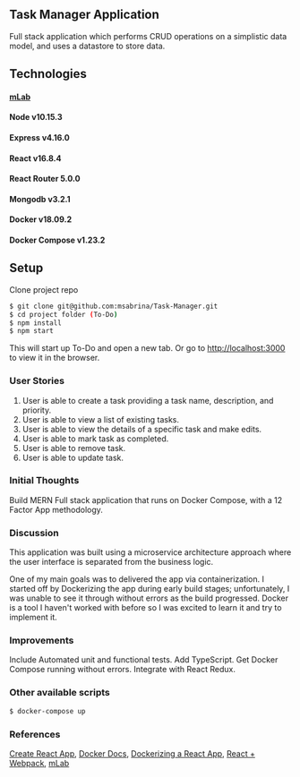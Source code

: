 ## Task Manager Application

Full stack application which performs CRUD operations on a simplistic data model, and uses a datastore to store data.


## Technologies 
#### [mLab](https://mlab.com/)
#### Node v10.15.3
#### Express v4.16.0 
#### React v16.8.4
#### React Router 5.0.0
#### Mongodb v3.2.1
#### Docker v18.09.2
#### Docker Compose v1.23.2


## Setup 

Clone project repo

````bash
$ git clone git@github.com:msabrina/Task-Manager.git
$ cd project folder (To-Do)
$ npm install
$ npm start
````
This will start up To-Do and open a new tab.
Or go to [http://localhost:3000](http://localhost:3000) to view it in the browser.


### User Stories
1. User is able to create a task providing a task name, description, and priority.
2. User is able to view a list of existing tasks.
3. User is able to view the details of a specific task and make edits.
4. User is able to mark task as completed.
5. User is able to remove task.
6. User is able to update task.


### Initial Thoughts
Build MERN Full stack application that runs on Docker Compose, with a 12 Factor App methodology.


### Discussion 
This application was built using a microservice architecture approach where the user interface is separated from the business logic.

One of my main goals was to delivered the app via containerization. I started off by Dockerizing the app during early build stages; unfortunately, I was unable to see it through without errors as the build progressed. Docker is a tool I haven't worked with before so I was excited to learn it and try to implement it.


### Improvements

Include Automated unit and functional tests.
Add TypeScript.
Get Docker Compose running without errors.
Integrate with React Redux.


### Other available scripts

````bash 
$ docker-compose up
````
### References

[Create React App](https://github.com/facebook/create-react-app),
[Docker Docs](https://docs.docker.com/develop/develop-images/dockerfile_best-practices/),
[Dockerizing a React App](https://mherman.org/blog/dockerizing-a-react-app/#project-setup),
[React + Webpack](https://www.valentinog.com/blog/react-webpack-babel/),
[mLab](https://mlab.com/)


